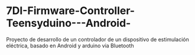 # 7DI-Firmware-Controller-Teensyduino---Android-
Proyecto de desarrollo de un controlador de un dispositivo de estimulación eléctrica, basado en Android y arduino via Bluetooth
